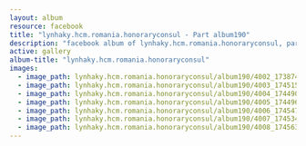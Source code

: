 ```yaml
---
layout: album
resource: facebook
title: "lynhaky.hcm.romania.honoraryconsul - Part album190"
description: "facebook album of lynhaky.hcm.romania.honoraryconsul, part album190."
active: gallery
album-title: "lynhaky.hcm.romania.honoraryconsul"
images:
  - image_path: lynhaky.hcm.romania.honoraryconsul/album190/4002_173874360_306366564180644_185455166423299642_n.jpg
  - image_path: lynhaky.hcm.romania.honoraryconsul/album190/4003_174515538_306293470854620_5267985071929574115_n.jpg
  - image_path: lynhaky.hcm.romania.honoraryconsul/album190/4004_174490839_306293477521286_5659958545372704329_n.jpg
  - image_path: lynhaky.hcm.romania.honoraryconsul/album190/4005_174496843_306293467521287_7599528622695655664_n.jpg
  - image_path: lynhaky.hcm.romania.honoraryconsul/album190/4006_174547607_306293480854619_3472679330944906095_n.jpg
  - image_path: lynhaky.hcm.romania.honoraryconsul/album190/4007_174534920_306293484187952_5262295412947964069_n.jpg
  - image_path: lynhaky.hcm.romania.honoraryconsul/album190/4008_174563360_306293474187953_6673073844531471915_n.jpg
---
```

